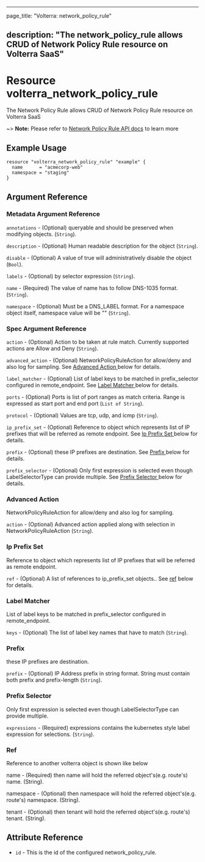 ---

page_title: "Volterra: network_policy_rule"

description: "The network_policy_rule allows CRUD of Network Policy Rule resource on Volterra SaaS"
---------------------------------------------------------------------------------------------------

Resource volterra_network_policy_rule
=====================================

The Network Policy Rule allows CRUD of Network Policy Rule resource on Volterra SaaS

~> **Note:** Please refer to [Network Policy Rule API docs](https://volterra.io/docs/api/network-policy-rule) to learn more

Example Usage
-------------

```hcl
resource "volterra_network_policy_rule" "example" {
  name      = "acmecorp-web"
  namespace = "staging"
}

```

Argument Reference
------------------

### Metadata Argument Reference

`annotations` - (Optional) queryable and should be preserved when modifying objects. (`String`).

`description` - (Optional) Human readable description for the object (`String`).

`disable` - (Optional) A value of true will administratively disable the object (`Bool`).

`labels` - (Optional) by selector expression (`String`).

`name` - (Required) The value of name has to follow DNS-1035 format. (`String`).

`namespace` - (Optional) Must be a DNS_LABEL format. For a namespace object itself, namespace value will be "" (`String`).

### Spec Argument Reference

`action` - (Optional) Action to be taken at rule match. Currently supported actions are Allow and Deny (`String`).

`advanced_action` - (Optional) NetworkPolicyRuleAction for allow/deny and also log for sampling. See [Advanced Action ](#advanced-action) below for details.

`label_matcher` - (Optional) List of label keys to be matched in prefix_selector configured in remote_endpoint. See [Label Matcher ](#label-matcher) below for details.

`ports` - (Optional) Ports is list of port ranges as match criteria. Range is expressed as start port and end port (`List of String`).

`protocol` - (Optional) Values are tcp, udp, and icmp (`String`).

`ip_prefix_set` - (Optional) Reference to object which represents list of IP prefixes that will be referred as remote endpoint. See [Ip Prefix Set ](#ip-prefix-set) below for details.

`prefix` - (Optional) these IP prefixes are destination. See [Prefix ](#prefix) below for details.

`prefix_selector` - (Optional) Only first expression is selected even though LabelSelectorType can provide multiple. See [Prefix Selector ](#prefix-selector) below for details.

### Advanced Action

NetworkPolicyRuleAction for allow/deny and also log for sampling.

`action` - (Optional) Advanced action applied along with selection in NetworkPolicyRuleAction (`String`).

### Ip Prefix Set

Reference to object which represents list of IP prefixes that will be referred as remote endpoint.

`ref` - (Optional) A list of references to ip_prefix_set objects.. See [ref](#ref) below for details.

### Label Matcher

List of label keys to be matched in prefix_selector configured in remote_endpoint.

`keys` - (Optional) The list of label key names that have to match (`String`).

### Prefix

these IP prefixes are destination.

`prefix` - (Optional) IP Address prefix in string format. String must contain both prefix and prefix-length (`String`).

### Prefix Selector

Only first expression is selected even though LabelSelectorType can provide multiple.

`expressions` - (Required) expressions contains the kubernetes style label expression for selections. (`String`).

### Ref

Reference to another volterra object is shown like below

name - (Required) then name will hold the referred object's(e.g. route's) name. (String).

namespace - (Optional) then namespace will hold the referred object's(e.g. route's) namespace. (String).

tenant - (Optional) then tenant will hold the referred object's(e.g. route's) tenant. (String).

Attribute Reference
-------------------

-	`id` - This is the id of the configured network_policy_rule.
